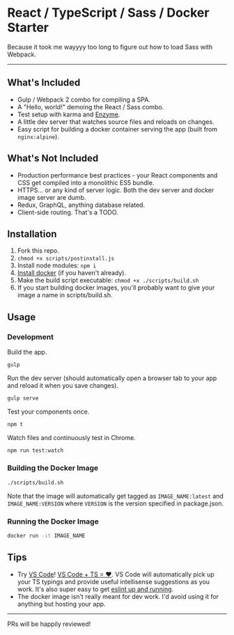 # React / TypeScript / Sass / Docker Starter

Because it took me wayyyy too long to figure out how to load Sass with Webpack.

---

## What's Included

* Gulp / Webpack 2 combo for compiling a SPA.
* A "Hello, world!" demoing the React / Sass combo.
* Test setup with karma and [Enzyme](https://github.com/airbnb/enzyme).
* A little dev server that watches source files and reloads on changes.
* Easy script for building a docker container serving the app (built from `nginx:alpine`).

## What's Not Included

* Production performance best practices - your React components and CSS get compiled into a monolithic ES5 bundle.
* HTTPS... or any kind of server logic. Both the dev server and docker image server are dumb.
* Redux, GraphQL, anything database related.
* Client-side routing. That's a TODO.

## Installation

1. Fork this repo.
2. `chmod +x scripts/postinstall.js`
2. Install node modules: `npm i`
3. [Install docker](https://docs.docker.com/engine/installation/) (if you haven't already).
4. Make the build script executable: `chmod +x ./scripts/build.sh`
5. If you start building docker images, you'll probably want to give your image a name in scripts/build.sh.

## Usage

### Development

Build the app.

```sh
gulp
```

Run the dev server (should automatically open a browser tab to your app and reload it when you save changes).

```sh
gulp serve
```

Test your components once.

```sh
npm t
```

Watch files and continuously test in Chrome.

```sh
npm run test:watch
```

### Building the Docker Image

```sh
./scripts/build.sh
```

Note that the image will automatically get tagged as `IMAGE_NAME:latest` and `IMAGE_NAME:VERSION` where `VERSION` is the version specified in package.json.

### Running the Docker Image

```sh
docker run -it IMAGE_NAME
```

## Tips

* Try [VS Code](https://code.visualstudio.com/Download)! [VS Code + TS = ❤](https://code.visualstudio.com/docs/languages/typescript). VS Code will automatically pick up your TS typings and provide useful intellisense suggestions as you work. It's also super easy to get [eslint up and running](https://marketplace.visualstudio.com/items?itemName=dbaeumer.vscode-eslint).
* The docker image isn't really meant for dev work. I'd avoid using it for anything but hosting your app.

---

PRs will be happily reviewed!
